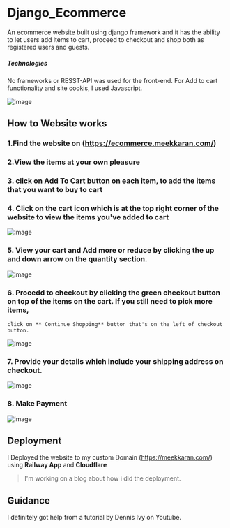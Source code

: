 # Django_Ecommerce
An ecommerce website built using django framework and it has the ability to let users add items to cart, proceed to checkout and shop both as registered users and guests.
##### Technologies
No frameworks or RESST-API was used for the front-end.
For Add to cart functionality and site cookis, I used Javascript.

![image](https://user-images.githubusercontent.com/60463223/211251595-b325c406-95ed-478c-b07e-3b0724f08981.png)

## How to Website works
### 1.Find the website on (https://ecommerce.meekkaran.com/)
### 2.View the items at your own pleasure
### 3. click on **Add To Cart** button on each item, to add the items that you want to buy to cart

### 4. Click on the cart icon which is at the top right corner of the website to view the items you've added to cart
![image](https://user-images.githubusercontent.com/60463223/211253527-99ef0376-0227-4008-8144-12f7ca78aa9c.png)

### 5. View your cart and Add more or reduce by clicking the up and down arrow on the quantity section.
![image](https://user-images.githubusercontent.com/60463223/211254074-185d8a60-0f96-47fe-aea4-b68961e01d73.png)
### 6. Procedd to checkout by clicking the green **checkout** button on top of the items on the cart. If you still need to pick more items, 
    click on ** Continue Shopping** button that's on the left of checkout button.

![image](https://user-images.githubusercontent.com/60463223/211254315-2586dc82-a2ed-4221-8193-1c29d3c774e1.png)

### 7. Provide your details which include your shipping address on checkout.
![image](https://user-images.githubusercontent.com/60463223/211254946-cb091ca7-fcca-4b88-bdb6-b09ceae33fb9.png)

### 8. Make Payment
![image](https://user-images.githubusercontent.com/60463223/211255131-34390abc-8669-46c2-b054-0584000ab7df.png)

## Deployment
I Deployed the website to my custom Domain (https://meekkaran.com/)  using **Railway App** and **Cloudflare**
>I'm working on a blog about how i did the deployment.

## Guidance
I definitely got help from a tutorial by Dennis Ivy on Youtube.

